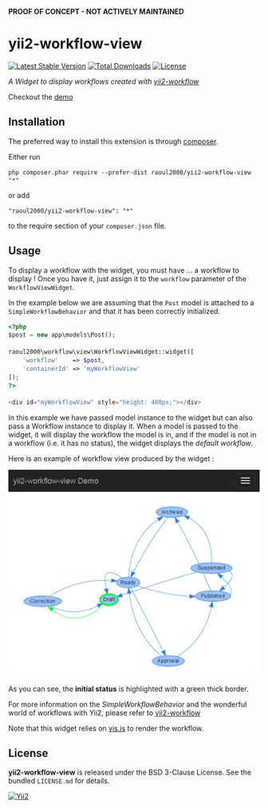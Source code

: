 
**PROOF OF CONCEPT - NOT ACTIVELY MAINTAINED**

# yii2-workflow-view

[![Latest Stable Version](https://poser.pugx.org/raoul2000/yii2-workflow-view/v/stable)](https://packagist.org/packages/raoul2000/yii2-workflow-view)
[![Total Downloads](https://poser.pugx.org/raoul2000/yii2-workflow-view/downloads)](https://packagist.org/packages/raoul2000/yii2-workflow-view)
[![License](https://poser.pugx.org/raoul2000/yii2-workflow/license)](https://packagist.org/packages/raoul2000/yii2-workflow-view)

*A Widget to display workflows created with [yii2-workflow](https://github.com/raoul2000/yii2-workflow)*

Checkout the [demo](http://raoul2000.good-gamer.net/index.php?r=workflow/view)

## Installation

The preferred way to install this extension is through [composer](http://getcomposer.org/download/).

Either run

```
php composer.phar require --prefer-dist raoul2000/yii2-workflow-view "*"
```

or add

```
"raoul2000/yii2-workflow-view": "*"
```

to the require section of your `composer.json` file.

## Usage

To display a workflow with the widget, you must have ... a workflow to display ! Once you have
it, just assign it to the `workflow` parameter of the `WorkflowViewWidget`.

In the example below we are assuming that the `Post` model is attached to a `SimpleWorkflowBehavior` and that it has been correctly
initialized.

```php
<?php
$post = new app\models\Post();

raoul2000\workflow\view\WorkflowViewWidget::widget([
	'workflow'    => $post,
	'containerId' => 'myWorkflowView'
]);
?>

<div id="myWorkflowView" style="height: 400px;"></div>
```
In this example we have passed model instance to the widget but can also pass a Workflow instance to display it.
When a model is passed to the widget, it will display the workflow the model is in, and if the model is not in a workflow (i.e. it
has no status), the widget displays the *default workflow*.

Here is an example of workflow view produced by the widget :

<img src="screenshot.png" alt="workflow view"/>

As you can see, the **initial status** is highlighted with a green thick border.

For more information on the *SimpleWorkflowBehavior* and the wonderful world of workflows with Yii2,
please refer to [yii2-workflow](https://github.com/raoul2000/yii2-workflow)

Note that this widget relies on [vis.js](https://github.com/almende/vis) to render the workflow.

License
-------

**yii2-workflow-view** is released under the BSD 3-Clause License. See the bundled `LICENSE.md` for details.

[![Yii2](https://img.shields.io/badge/Powered_by-Yii_Framework-green.svg?style=flat)](http://www.yiiframework.com/)
